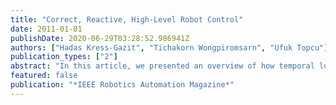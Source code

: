```yaml
---
title: "Correct, Reactive, High-Level Robot Control"
date: 2011-01-01
publishDate: 2020-06-29T03:28:52.986941Z
authors: ["Hadas Kress-Gazit", "Tichakorn Wongpiromsarn", "Ufuk Topcu"]
publication_types: ["2"]
abstract: "In this article, we presented an overview of how temporal logic synthesis, coupled with abstractions and continuous bisimilar controllers, can be used to generate high-level, reactive robot control. We illustrated the ideas using the DUC mission, and we presented two approaches to deal with the inherent state explosion problem."
featured: false
publication: "*IEEE Robotics Automation Magazine*"
---
```


